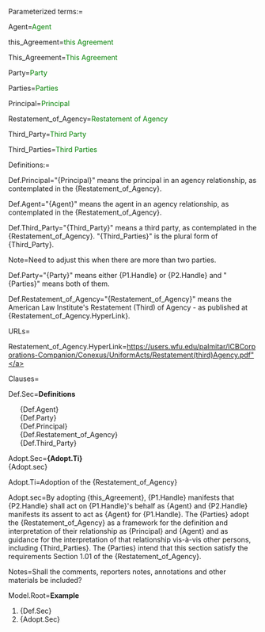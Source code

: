 Parameterized terms:=

Agent=<font color="green">Agent</font>

this_Agreement=<font color="green">this Agreement</font>

This_Agreement=<font color="green">This Agreement</font>

Party=<font color="green">Party</font>

Parties=<font color="green">Parties</font>

Principal=<font color="green">Principal</font>

Restatement_of_Agency=<font color="green">Restatement of Agency</font>

Third_Party=<font color="green">Third Party</font>

Third_Parties=<font color="green">Third Parties</font>


Definitions:=

Def.Principal="{Principal}" means the principal in an agency relationship, as contemplated in the {Restatement_of_Agency}.

Def.Agent="{Agent}" means the agent in an agency relationship, as contemplated in the {Restatement_of_Agency}.

Def.Third_Party="{Third_Party}" means a third party, as contemplated in the {Restatement_of_Agency}. "{Third_Parties}" is the plural form of {Third_Party}.

Note=Need to adjust this when there are more than two parties.
 
Def.Party="{Party}" means either {P1.Handle} or {P2.Handle} and "{Parties}" means both of them.


Def.Restatement_of_Agency="{Restatement_of_Agency}" means the American Law Institute's Restatement (Third) of Agency - as published at {Restatement_of_Agency.HyperLink}.


URLs=

Restatement_of_Agency.HyperLink=<a href="https://users.wfu.edu/palmitar/ICBCorporations-Companion/Conexus/UniformActs/Restatement(third)Agency.pdf">https://users.wfu.edu/palmitar/ICBCorporations-Companion/Conexus/UniformActs/Restatement(third)Agency.pdf"</a>


Clauses=

Def.Sec=<b>Definitions</b><ul type="none"><li>{Def.Agent}<li>{Def.Party}<li>{Def.Principal}<li>{Def.Restatement_of_Agency}<li>{Def.Third_Party}</ul>

Adopt.Sec=<b>{Adopt.Ti}</b><br>{Adopt.sec}

Adopt.Ti=Adoption of the {Restatement_of_Agency}

Adopt.sec=By adopting {this_Agreement}, {P1.Handle} manifests that {P2.Handle} shall act on {P1.Handle}'s behalf as {Agent} and {P2.Handle} manifests its assent to act as {Agent} for {P1.Handle}.  The {Parties} adopt the {Restatement_of_Agency} as a framework for the definition and interpretation of their relationship as {Principal} and {Agent} and as guidance for the interpretation of that relationship vis-à-vis other persons, including {Third_Parties}.  The {Parties} intend that this section satisfy the requirements Section 1.01 of the {Restatement_of_Agency}. 

Notes=Shall the comments, reporters notes, annotations and other materials be included?

Model.Root=<b>Example</b><ol><li>{Def.Sec}<li>{Adopt.Sec}</ol>